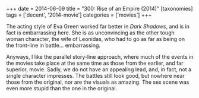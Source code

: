 +++
date = 2014-06-09
title = "300: Rise of an Empire (2014)"
[taxonomies]
tags = ['decent', '2014-movie']
categories = ['movies']
+++

The acting style of Eva Green worked far better in *Dark Shadows*, and
is in fact is embarrassing here. She is as unconvincing as the other
tough woman character, the wife of Leonidas, who had to go as far as being on the
front-line in battle... embarrassing.

Anyways, I like the parallel story-line approach, where much of the
events in the movies take place at the same time as those from the
earlier, and far superior, movie. Sadly, we do not have an appealing
lead, and, in fact, not a single character impresses. The battles still
look good, but nowhere near those from the original, nor are the visuals
as amazing. The sex scene was even more stupid than the one in the
original.
